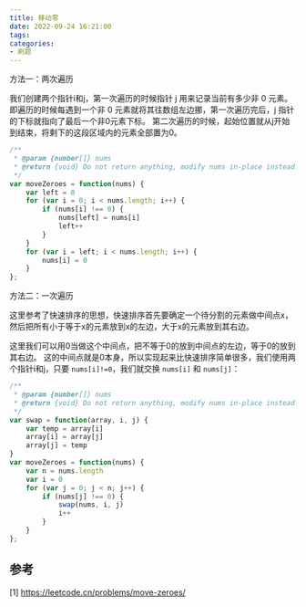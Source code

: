 ```yaml
---
title: 移动零
date: 2022-09-24 16:21:00
tags:
categories:
- 刷题
---
```


方法一：两次遍历

我们创建两个指针i和j，第一次遍历的时候指针 j 用来记录当前有多少非 0 元素。即遍历的时候每遇到一个非 0 元素就将其往数组左边挪，第一次遍历完后，j 指针的下标就指向了最后一个非0元素下标。
第二次遍历的时候，起始位置就从j开始到结束，将剩下的这段区域内的元素全部置为0。
```javascript
/**
 * @param {number[]} nums
 * @return {void} Do not return anything, modify nums in-place instead.
 */
var moveZeroes = function(nums) {
    var left = 0
    for (var i = 0; i < nums.length; i++) {
        if (nums[i] !== 0) {
            nums[left] = nums[i]
            left++
        }
    }
    for (var i = left; i < nums.length; i++) {
        nums[i] = 0
    }
};
```

方法二：一次遍历

这里参考了快速排序的思想，快速排序首先要确定一个待分割的元素做中间点x，然后把所有小于等于x的元素放到x的左边，大于x的元素放到其右边。

这里我们可以用0当做这个中间点，把不等于0的放到中间点的左边，等于0的放到其右边。
这的中间点就是0本身，所以实现起来比快速排序简单很多，我们使用两个指针i和j，只要 `nums[i]!=0`，我们就交换 `nums[i]` 和 `nums[j]`：

```javascript
/**
 * @param {number[]} nums
 * @return {void} Do not return anything, modify nums in-place instead.
 */
var swap = function(array, i, j) {
    var temp = array[i]
    array[i] = array[j]
    array[j] = temp
}
var moveZeroes = function(nums) {
    var n = nums.length
    var i = 0
    for (var j = 0; j < n; j++) {
        if (nums[j] !== 0) {
            swap(nums, i, j)
            i++
        }
    }
};
```

## 参考
[1] https://leetcode.cn/problems/move-zeroes/